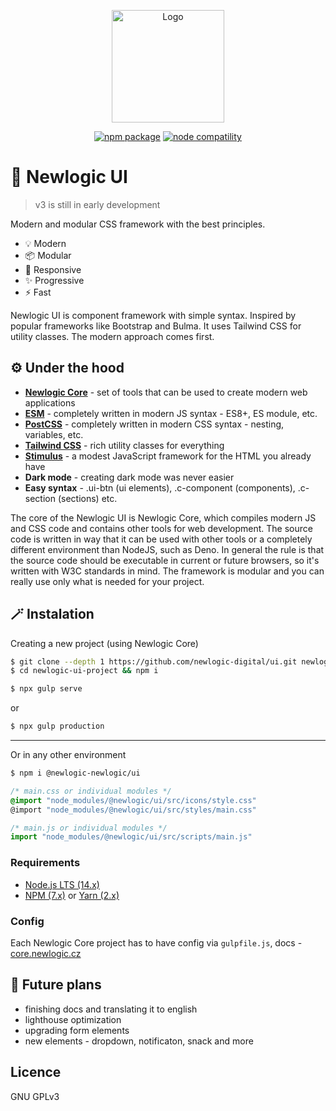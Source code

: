 <p align="center">
  <a href="https://ui.newlogic.cz/" target="_blank" rel="noopener noreferrer">
    <img width="180" src="https://ui.devlogic.cz/assets/favicons/android-chrome-192x192.png" alt="Logo">
  </a>
</p>
<p align="center">
  <a href="https://npmjs.com/package/@newlogic-digital/ui"><img src="https://img.shields.io/npm/v/@newlogic-digital/ui.svg" alt="npm package"></a>
  <a href="https://nodejs.org/en/about/releases/"><img src="https://img.shields.io/node/v/@newlogic-digital/ui.svg" alt="node compatility"></a>
</p>

# 🎨 Newlogic UI

> v3 is still in early development

Modern and modular CSS framework with the best principles.

- 💡 Modern
- 📦 Modular
- 📏 Responsive
- ✨️ Progressive
- ⚡️ Fast

Newlogic UI is component framework with simple syntax. Inspired by popular frameworks like Bootstrap and Bulma. It uses Tailwind CSS for utility classes. The modern approach comes first.

## ⚙️ Under the hood
* **[Newlogic Core](https://core.newlogic.cz/)** - set of tools that can be used to create modern web applications
* **[ESM](https://tailwindcss.com/)** - completely written in modern JS syntax - ES8+, ES module, etc.
* **[PostCSS](https://postcss.org/)** - completely written in modern CSS syntax - nesting, variables, etc.
* **[Tailwind CSS](https://tailwindcss.com/)** - rich utility classes for everything
* **[Stimulus](https://stimulus.hotwire.dev/)** - a modest JavaScript framework for the HTML you already have
* **Dark mode** - creating dark mode was never easier
* **Easy syntax** - .ui-btn (ui elements), .c-component (components), .c-section (sections) etc.


The core of the Newlogic UI is Newlogic Core, which compiles modern JS and CSS code and contains other tools for web development. The source code is written in way that it can be used with other tools or a completely different environment than NodeJS, such as Deno. In general the rule is that the source code should be executable in current or future browsers, so it's written with W3C standards in mind. The framework is modular and you can really use only what is needed for your project.

## 🪄 Instalation

Creating a new project (using Newlogic Core)
```sh
$ git clone --depth 1 https://github.com/newlogic-digital/ui.git newlogic-ui-project
$ cd newlogic-ui-project && npm i
```
```sh
$ npx gulp serve
```
or
```sh
$ npx gulp production
```
___
Or in any other environment
```sh
$ npm i @newlogic-newlogic/ui
```

```css
/* main.css or individual modules */
@import "node_modules/@newlogic/ui/src/icons/style.css"
@import "node_modules/@newlogic/ui/src/styles/main.css"
```

```js
/* main.js or individual modules */
import "node_modules/@newlogic/ui/src/scripts/main.js"
```

### Requirements

- [Node.js LTS (14.x)](https://nodejs.org/en/download/)
- [NPM (7.x)](https://www.npmjs.com/package/npm) or [Yarn (2.x)](https://yarnpkg.com/)

### Config

Each Newlogic Core project has to have config via `gulpfile.js`, docs - [core.newlogic.cz](https://core.newlogic.cz/)

## 📌 Future plans
- finishing docs and translating it to english
- lighthouse optimization
- upgrading form elements
- new elements - dropdown, notificaton, snack and more

## Licence
GNU GPLv3
